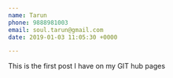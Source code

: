 ```yaml
---
name: Tarun
phone: 9888981003
email: soul.tarun@gmail.com
date: 2019-01-03 11:05:30 +0000

---
```

This is the first post I have on my GIT hub pages 